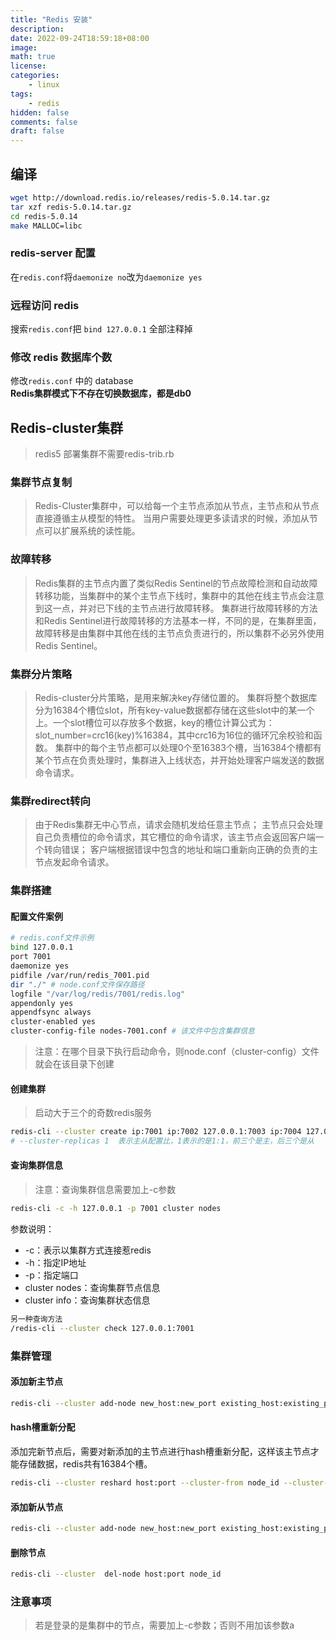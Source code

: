 ```yaml
---
title: "Redis 安装"
description:
date: 2022-09-24T18:59:18+08:00
image:
math: true
license:
categories:
    - linux
tags:
    - redis
hidden: false
comments: false
draft: false
---
```

<a name="e655a410"></a>
## 编译

```bash
wget http://download.redis.io/releases/redis-5.0.14.tar.gz
tar xzf redis-5.0.14.tar.gz
cd redis-5.0.14
make MALLOC=libc
```

<a name="fc8c98df"></a>
### redis-server 配置
在`redis.conf`将`daemonize no`改为`daemonize yes`
<a name="3fe67beb"></a>
### 远程访问 redis
搜索`redis.conf`把 `bind 127.0.0.1` 全部注释掉
<a name="5693fa52"></a>
### 修改 redis 数据库个数
修改`redis.conf` 中的 database<br />**Redis集群模式下不存在切换数据库，都是db0**

<a name="V8ikb"></a>
## Redis-cluster集群
> redis5 部署集群不需要redis-trib.rb
>

<a name="Osett"></a>
### 集群节点复制
> Redis-Cluster集群中，可以给每一个主节点添加从节点，主节点和从节点直接遵循主从模型的特性。
> 当用户需要处理更多读请求的时候，添加从节点可以扩展系统的读性能。

<a name="FaOyb"></a>
### 故障转移
> Redis集群的主节点内置了类似Redis Sentinel的节点故障检测和自动故障转移功能，当集群中的某个主节点下线时，集群中的其他在线主节点会注意到这一点，并对已下线的主节点进行故障转移。
> 集群进行故障转移的方法和Redis Sentinel进行故障转移的方法基本一样，不同的是，在集群里面，故障转移是由集群中其他在线的主节点负责进行的，所以集群不必另外使用Redis Sentinel。

<a name="JbFYO"></a>
### 集群分片策略
> Redis-cluster分片策略，是用来解决key存储位置的。
> 集群将整个数据库分为16384个槽位slot，所有key-value数据都存储在这些slot中的某一个上。一个slot槽位可以存放多个数据，key的槽位计算公式为：slot_number=crc16(key)%16384，其中crc16为16位的循环冗余校验和函数。
> 集群中的每个主节点都可以处理0个至16383个槽，当16384个槽都有某个节点在负责处理时，集群进入上线状态，并开始处理客户端发送的数据命令请求。
>

<a name="eJtx3"></a>
### 集群redirect转向
> 由于Redis集群无中心节点，请求会随机发给任意主节点；
> 主节点只会处理自己负责槽位的命令请求，其它槽位的命令请求，该主节点会返回客户端一个转向错误；
> 客户端根据错误中包含的地址和端口重新向正确的负责的主节点发起命令请求。

<a name="nqwGO"></a>
### 集群搭建
<a name="bAg7V"></a>
#### 配置文件案例
```bash
# redis.conf文件示例
bind 127.0.0.1
port 7001
daemonize yes
pidfile /var/run/redis_7001.pid
dir "./" # node.conf文件保存路径
logfile "/var/log/redis/7001/redis.log"
appendonly yes
appendfsync always
cluster-enabled yes
cluster-config-file nodes-7001.conf # 该文件中包含集群信息
```
> 注意：在哪个目录下执行启动命令，则node.conf（cluster-config）文件就会在该目录下创建

<a name="V85hm"></a>
#### 创建集群
> 启动大于三个的奇数redis服务

```bash
redis-cli --cluster create ip:7001 ip:7002 127.0.0.1:7003 ip:7004 127.0.0.1:7005 127.0.0.1:7006 --cluster-replicas 1
# --cluster-replicas 1  表示主从配置比，1表示的是1:1，前三个是主，后三个是从
```
<a name="w5Dqr"></a>
#### 查询集群信息
<a name="zkvJE"></a>
####
> 注意：查询集群信息需要加上-c参数

```bash
redis-cli -c -h 127.0.0.1 -p 7001 cluster nodes
```
参数说明：

- -c：表示以集群方式连接惹redis
- -h：指定IP地址
- -p：指定端口
- cluster nodes：查询集群节点信息
- cluster info：查询集群状态信息
```bash
另一种查询方法
/redis-cli --cluster check 127.0.0.1:7001
```
<a name="AjOBw"></a>
### 集群管理
<a name="q4TAf"></a>
#### 添加新主节点
```bash
redis-cli --cluster add-node new_host:new_port existing_host:existing_port --cluster-master-id node_id
```
<a name="eWwiz"></a>
#### hash槽重新分配
添加完新节点后，需要对新添加的主节点进行hash槽重新分配，这样该主节点才能存储数据，redis共有16384个槽。
```bash
redis-cli --cluster reshard host:port --cluster-from node_id --cluster-to node_id --cluster-slots <args> --cluster-yes
```

<a name="hw6aD"></a>
#### 添加新从节点
```bash
redis-cli --cluster add-node new_host:new_port existing_host:existing_port --cluster-slave --cluster-master-id node_id
```

<a name="saREG"></a>
#### 删除节点
```bash
redis-cli --cluster  del-node host:port node_id
```
<a name="OxHGQ"></a>
### 注意事项
> 若是登录的是集群中的节点，需要加上-c参数；否则不用加该参数a

